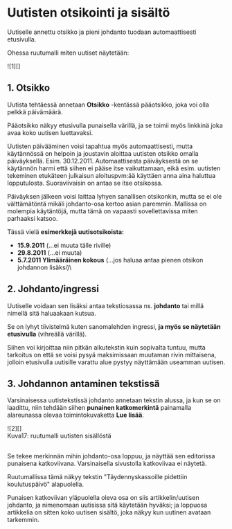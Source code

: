 # Uutisten otsikointi ja sisältö

Uutiselle annettu otsikko ja pieni johdanto tuodaan automaattisesti etusivulla.

Ohessa ruutumalli miten uutiset näytetään:

<figure class="fig-n" style="margin:0 0 20px 0">
![1][]
<figcaption></figcaption>
</figure>

## 1. Otsikko

Uutista tehtäessä annetaan **Otsikko** -kentässä pääotsikko, joka voi olla pelkkä päivämäärä.

Pääotsikko näkyy etusivulla punaisella värillä, ja se toimii myös linkkinä joka avaa koko uutisen luettavaksi.

Uutisten päivääminen voisi tapahtua myös automaattisesti, mutta käytännössä on helpoin
ja joustavin aloittaa uutisten otsikko omalla päiväyksellä. Esim. 30.12.2011.
Automaattisesta päiväyksestä on se käytännön harmi että siihen ei pääse itse vaikuttamaan,
eikä esim. uutisten tekeminen etukäteen julkaisun aloituspvm:ää käyttäen anna aina haluttua
lopputulosta. Suoraviivaisin on antaa se itse otsikossa.

Päiväyksen jälkeen voisi laittaa lyhyen sanallisen otsikonkin, mutta se ei ole välttämätöntä
mikäli johdanto-osa kertoo asian paremmin. Mallissa on molempia käytäntöjä, mutta tämä on vapaasti
sovellettavissa miten parhaaksi katsoo.

Tässä vielä __esimerkkejä uutisotsikoista:__

* __15.9.2011__ (...ei muuta tälle riville)
* __29.8.2011__ (...ei muuta)
* __5.7.2011 Ylimääräinen kokous__ (...jos haluaa antaa pienen otsikon johdannon lisäksi)\\

## 2. Johdanto/ingressi

Uutiselle voidaan sen lisäksi antaa tekstiosassa ns. __johdanto__ tai millä nimellä sitä haluaakaan kutsua.

Se on lyhyt tiivistelmä kuten sanomalehden ingressi, **ja myös se näytetään etusivulla** (vihreällä värillä).

Siihen voi kirjoittaa niin pitkän alkutekstin kuin sopivalta tuntuu,
mutta tarkoitus on että se voisi pysyä maksimissaan muutaman rivin mittaisena,
jolloin etusivulla uutisille varattu alue pystyy näyttämään useamman uutisen.


## 3. Johdannon antaminen tekstissä

Varsinaisessa uutistekstissä johdanto annetaan tekstin alussa, ja kun se on laadittu,
niin tehdään siihen **punainen katkomerkintä** painamalla alareunassa olevaa toimintokuvaketta **Lue lisää**.

<figure class="fig-n border" style="margin:0 0 30px 0">
![2][]
<figcaption>Kuva17: ruutumalli uutisten sisällöstä</figcaption>
</figure>

Se tekee merkinnän mihin johdanto-osa loppuu, ja näyttää sen editorissa punaisena katkoviivana.
Varsinaisella sivustolla katkoviivaa ei näytetä.

Ruutumallissa tämä näkyy tekstin "Täydennyskassoille pidettiin koulutuspäivö" alapuolella.

Punaisen katkoviivan yläpuolella oleva osa on siis artikkelin/uutisen johdanto,
ja nimenomaan uutisissa sitä käytetään hyväksi; ja loppuosa artikkelia on sitten koko uutisen sisältö,
joka näkyy kun uutinen avataan tarkemmin.



[1]: kuvat/kuva16.png "Ruutumalli etusivun uutisotsikoista"
[2]: kuvat/kuva17.png "Ruutumalli uutisen sisällöstä"



